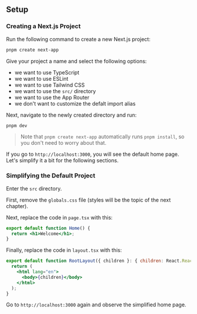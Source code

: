 ## Setup

### Creating a Next.js Project

Run the following command to create a new Next.js project:

```sh
pnpm create next-app
```

Give your project a name and select the following options:

- we want to use TypeScript
- we want to use ESLint
- we want to use Tailwind CSS
- we want to use the `src/` directory
- we want to use the App Router
- we don't want to customize the defalt import alias

Next, navigate to the newly created directory and run:

```sh
pnpm dev
```

> Note that `pnpm create next-app` automatically runs `pnpm install`, so you don't need to worry about that.

If you go to `http://localhost:3000`, you will see the default home page.
Let's simplify it a bit for the following sections.

### Simplifying the Default Project

Enter the `src` directory.

First, remove the `globals.css` file (styles will be the topic of the next chapter).

Next, replace the code in `page.tsx` with this:

```jsx
export default function Home() {
  return <h1>Welcome</h1>;
}
```

Finally, replace the code in `layout.tsx` with this:

```jsx
export default function RootLayout({ children }: { children: React.ReactNode }) {
  return (
    <html lang="en">
      <body>{children}</body>
    </html>
  );
}
```

Go to `http://localhost:3000` again and observe the simplified home page.
